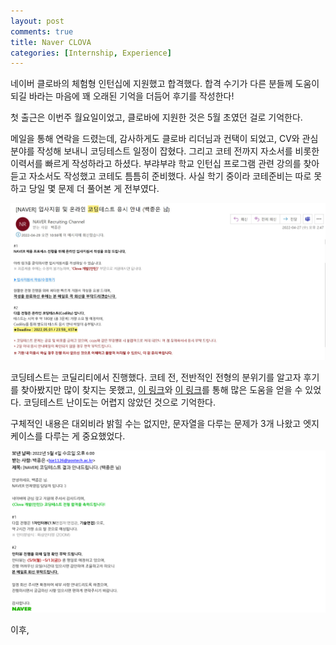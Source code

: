```yaml
---
layout: post
comments: true
title: Naver CLOVA
categories: [Internship, Experience]
---
```


네이버 클로바의 체험형 인턴십에 지원했고 합격했다. 합격 수기가 다른 분들께 도움이 되길 바라는 마음에 꽤 오래된 기억을 더듬어 후기를 작성한다!

첫 출근은 이번주 월요일이었고, 클로바에 지원한 것은 5월 초였던 걸로 기억한다.

메일을 통해 연락을 드렸는데, 감사하게도 클로바 리더님과 컨택이 되었고, CV와 관심분야를 작성해 보내니 코딩테스트 일정이 잡혔다. 그리고 코테 전까지 자소서를 비롯한 이력서를 빠르게 작성하라고 하셨다. 부랴부랴 학교 인턴십 프로그램 관련 강의를 찾아 듣고 자소서도 작성했고 코테도 틈틈히 준비했다. 사실 학기 중이라 코테준비는 따로 못하고 당일 몇 문제 더 풀어본 게 전부였다.

![coding test noti](https://github.com/BAEK26/log_src/blob/main/post_src/2022-06-19-Naver%20CLOVA%20%EC%9D%B8%ED%84%B4%20%ED%95%A9%EA%B2%A9%20%EC%88%98%EA%B8%B0/coding_test_noti.jpg?raw=true)

코딩테스트는 코딜리티에서 진행했다. 코테 전, 전반적인 전형의 분위기를 알고자 후기를 찾아봤지만 많이 찾지는 못했고, [이 링크](https://blog.naver.com/revan2426/221899780383)와 [이 링크](https://siahn95.tistory.com/entry/%EB%84%A4%EC%9D%B4%EB%B2%84-NLP-%EC%9D%B8%ED%84%B4-%EB%A9%B4%EC%A0%91-%ED%9B%84%EA%B8%B0)를 통해 많은 도움을 얻을 수 있었다. 코딩테스트 난이도는 어렵지 않았던 것으로 기억한다. 

구체적인 내용은 대외비라 밝힐 수는 없지만, 문자열을 다루는 문제가 3개 나왔고 엣지 케이스를 다루는 게 중요했었다.

![interview noti](https://github.com/BAEK26/log_src/blob/main/post_src/2022-06-19-Naver%20CLOVA%20%EC%9D%B8%ED%84%B4%20%ED%95%A9%EA%B2%A9%20%EC%88%98%EA%B8%B0/interview_noti.png?raw=true)

이후, 